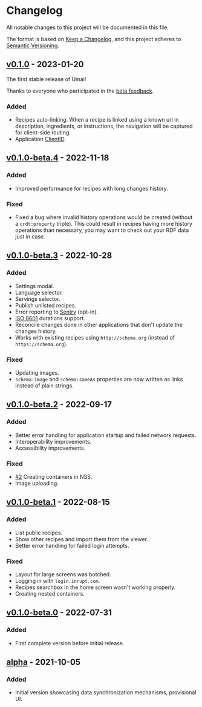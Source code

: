 # Changelog

All notable changes to this project will be documented in this file.

The format is based on [Keep a Changelog](https://keepachangelog.com/en/1.0.0/), and this project adheres to [Semantic Versioning](https://semver.org/spec/v2.0.0.html).

## [v0.1.0](https://github.com/NoelDeMartin/umai/releases/tag/v0.1.0) - 2023-01-20

The first stable release of Umai!

Thanks to everyone who participated in the [beta feedback](https://github.com/NoelDeMartin/umai/issues/1).

### Added

- Recipes auto-linking. When a recipe is linked using a known url in description, ingredients, or instructions, the navigation will be captured for client-side routing.
- Application [ClientID](https://solid.github.io/solid-oidc/#clientids).

## [v0.1.0-beta.4](https://github.com/NoelDeMartin/umai/releases/tag/v0.1.0-beta.4) - 2022-11-18

### Added

- Improved performance for recipes with long changes history.

### Fixed

- Fixed a bug where invalid history operations would be created (without a `crdt:property` triple). This could result in recipes having more history operations than necessary, you may want to check out your RDF data just in case.

## [v0.1.0-beta.3](https://github.com/NoelDeMartin/umai/releases/tag/v0.1.0-beta.3) - 2022-10-28

### Added

- Settings modal.
- Language selector.
- Servings selector.
- Publish unlisted recipes.
- Error reporting to [Sentry](https://sentry.io/) (opt-in).
- [ISO 8601](https://en.wikipedia.org/wiki/ISO_8601#Durations) durations support.
- Reconcile changes done in other applications that don't update the changes history.
- Works with existing recipes using `http://schema.org` (instead of `https://schema.org`).

### Fixed

- Updating images.
- `schema:image` and `schema:sameAs` properties are now written as links instead of plain strings.

## [v0.1.0-beta.2](https://github.com/NoelDeMartin/umai/releases/tag/v0.1.0-beta.2) - 2022-09-17

### Added

- Better error handling for application startup and failed network requests.
- Interoperability improvements.
- Accessibility improvements.

### Fixed

- [#2](https://github.com/NoelDeMartin/umai/issues/2) Creating containers in NSS.
- Image uploading.

## [v0.1.0-beta.1](https://github.com/NoelDeMartin/umai/releases/tag/v0.1.0-beta.1) - 2022-08-15

### Added

- List public recipes.
- Show other recipes and import them from the viewer.
- Better error handling for failed login attempts.

### Fixed

- Layout for large screens was botched.
- Logging in with `login.inrupt.com`.
- Recipes searchbox in the home screen wasn't working properly.
- Creating nested containers.

## [v0.1.0-beta.0](https://github.com/NoelDeMartin/umai/releases/tag/v0.1.0-beta.0) - 2022-07-31

### Added

- First complete version before initial release.

## [alpha](https://github.com/NoelDeMartin/umai/releases/tag/alpha) - 2021-10-05

### Added

- Initial version showcasing data synchronization mechanisms, provisional UI.
